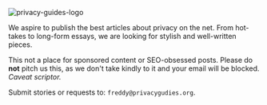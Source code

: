 ![privacy-guides-logo](https://user-images.githubusercontent.com/25013506/173338382-811d4d33-4369-44eb-b817-84efa4ab05ee.svg)

We aspire to publish the best articles about privacy on the net. From hot-takes to long-form essays, we are looking for stylish and well-written pieces.

This not a place for sponsored content or SEO-obsessed posts. Please do **not** pitch us this, as we don't take kindly to it and your email will be blocked. *Caveat scriptor.*

Submit stories or requests to: `freddy@privacygudies.org`. 
